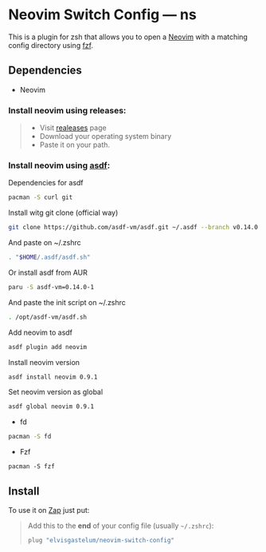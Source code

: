 # Neovim Switch Config — ns

This is a plugin for zsh that allows you to open a
[Neovim](https://neovim.io/) with a matching config directory using [fzf](https://github.com/junegunn/fzf).

## Dependencies

- Neovim

### Install neovim using releases:
> - Visit [realeases](https://github.com/neovim/neovim/releases) page
> - Download your operating system binary
> - Paste it on your path.

### Install neovim using [asdf](https://github.com/asdf-vm/asdf):

Dependencies for asdf
```sh
pacman -S curl git
```
Install witg git clone (official way)
```sh
git clone https://github.com/asdf-vm/asdf.git ~/.asdf --branch v0.14.0
```
And paste on ~/.zshrc
```zsh
. "$HOME/.asdf/asdf.sh"
```

Or install asdf from AUR
```sh
paru -S asdf-vm=0.14.0-1
```
And paste the init script on ~/.zshrc
```zsh
. /opt/asdf-vm/asdf.sh
```

Add neovim to asdf
```sh
asdf plugin add neovim
```

Install neovim version
```sh
asdf install neovim 0.9.1
```

Set neovim version as global
```sh
asdf global neovim 0.9.1
```

- fd
```sh
pacman -S fd
```

- Fzf
```
pacman -S fzf
```

## Install

To use it on [Zap](https://github.com/zap-zsh/zap) just put:

> Add this to the **end** of your config file (usually `~/.zshrc`):
>
> ```zsh
> plug "elvisgastelum/neovim-switch-config"
> ```
